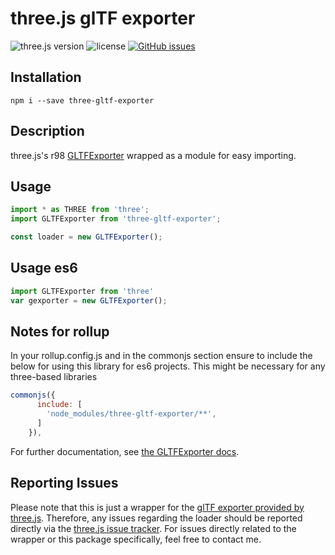 # three.js glTF exporter
![three.js version](https://img.shields.io/badge/three.js-v0.98.0-green.svg?style=flat-square)
![license](https://img.shields.io/npm/l/three-gltf-loader.svg?style=flat-square)
[![GitHub issues](https://img.shields.io/github/issues/aalavandhaann/three-gltf-exporter.svg?style=flat-square)](https://github.com/aalavandhaann/three-gltf-exporter/issues)


## Installation
```
npm i --save three-gltf-exporter
```

## Description
three.js's r98 [GLTFExporter](https://threejs.org/docs/#examples/exporters/GLTFExporter) wrapped as a module for easy importing.

## Usage
```javascript
import * as THREE from 'three';
import GLTFExporter from 'three-gltf-exporter';

const loader = new GLTFExporter();
```

## Usage es6
```javascript
import GLTFExporter from 'three'
var gexporter = new GLTFExporter();
```
## Notes for rollup
In your rollup.config.js and in the commonjs section ensure to include the below for using this library for es6 projects. This might be necessary for any three-based libraries

```javascript
commonjs({
      include: [
        'node_modules/three-gltf-exporter/**',      
      ]
    }),
```

For further documentation, see [the GLTFExporter docs](https://threejs.org/docs/#examples/exporters/GLTFExporter).

## Reporting Issues
Please note that this is just a wrapper for the [glTF exporter provided by three.js](https://github.com/mrdoob/three.js/blob/master/examples/js/exporters/GLTFExporter.js). Therefore, any issues regarding the loader should be reported directly via the [three.js issue tracker](https://github.com/mrdoob/three.js/issues/).
For issues directly related to the wrapper or this package specifically, feel free to contact me.
